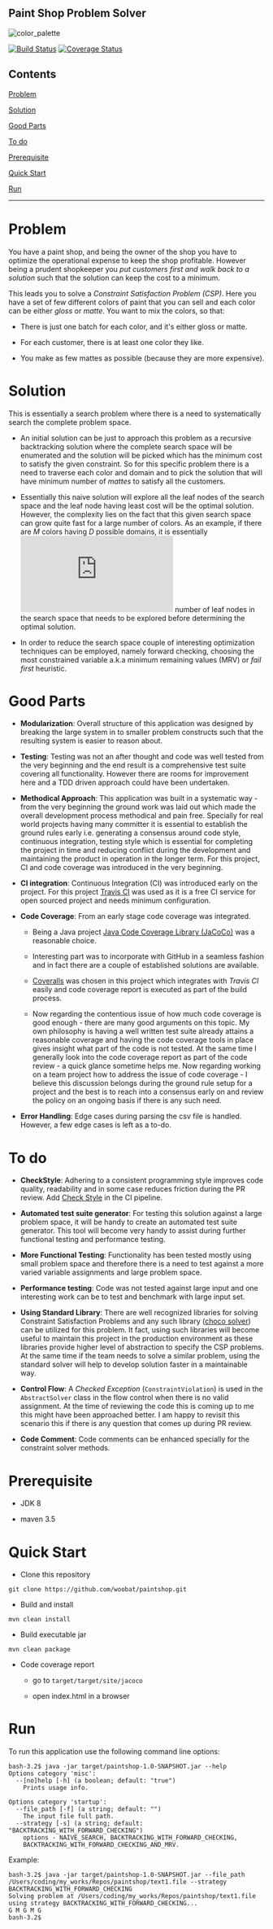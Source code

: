 Paint Shop Problem Solver
-------------------------

![color_palette](docs/palette.jpg)


[![Build Status](https://travis-ci.org/woobat/paintshop.svg?branch=master)](https://travis-ci.org/woobat/paintshop) [![Coverage Status](https://coveralls.io/repos/github/woobat/paintshop/badge.svg)](https://coveralls.io/github/woobat/paintshop)
        
Contents
--------

[Problem](#problem)

[Solution](#solution)

[Good Parts](#good-parts)

[To do](#to-do)

[Prerequisite](#prerequisite)

[Quick Start](#quick-start)

[Run](#run)
 
* * * * *

Problem
=======

You have a paint shop, and being the owner of the shop you have to optimize the operational expense to keep the shop profitable. However being a prudent shopkeeper you *put customers first and walk back to a solution* such that the solution can keep the cost to a minimum.

This leads you to solve a *Constraint Satisfaction Problem (CSP)*. Here you have a set of few different colors of paint that you can sell and each color can be either *gloss* or *matte*. You want to mix the colors, so that:

- There is just one batch for each color, and it's either gloss or matte.

- For each customer, there is at least one color they like.

- You make as few mattes as possible (because they are more expensive).

Solution
========

This is essentially a search problem where there is a need to systematically search the complete problem space. 

- An initial solution can be just to approach this problem as a recursive backtracking solution where the complete search space will be enumerated and the solution will be picked which has the minimum cost to satisfy the given constraint. So for this specific problem there is a need to traverse each color and domain and to pick the solution that will have minimum number of *mattes* to satisfy all the customers.

- Essentially this naive solution will explore all the leaf nodes of the search space and the leaf node having least cost will be the optimal solution. However, the complexity lies on the fact that this given search space can grow quite fast for a large number of colors. As an example, if there are *M* colors having *D* possible domains, it is essentially ![leaf states](http://latex.codecogs.com/gif.latex?M%5E%7B%7CD%7C%7D) number of leaf nodes in the search space that needs to be explored before determining the optimal solution.

- In order to reduce the search space couple of interesting optimization techniques can be employed, namely forward checking, choosing the most constrained variable a.k.a minimum remaining values (MRV) or *fail first* heuristic.

Good Parts
===========

- **Modularization**: Overall structure of this application was designed by breaking the large system in to smaller problem constructs such that the resulting system is easier to reason about. 

- **Testing**: Testing was not an after thought and code was well tested from the very beginning and the end result is a comprehensive test suite covering all functionality. However there are rooms for improvement here and a TDD driven approach could have been undertaken.

- **Methodical Approach**: This application was built in a systematic way - from the very beginning the ground work was laid out which made the overall development process methodical and pain free. Specially for real world projects having many committer it is essential to establish the ground rules early i.e. generating a consensus around code style, continuous integration, testing style which is essential for completing the project in time and reducing conflict during the development and maintaining the product in operation in the longer term. For this project, CI and code coverage was introduced in the very beginning.   

- **CI integration**: Continuous Integration (CI) was introduced early on the project. For this project [Travis CI](https://travis-ci.org/) was used as it is a free CI service for open sourced project and needs minimum configuration.

- **Code Coverage**: From an early stage code coverage was integrated.

  - Being a Java project [Java Code Coverage Library (JaCoCo)](http://jacoco.org/jacoco/) was a reasonable choice. 

  - Interesting part was to incorporate with GitHub in a seamless fashion and in fact there are a couple of established solutions are available. 
  
  - [Coveralls](https://coveralls.io/) was chosen in this project which integrates with *Travis CI* easily and code coverage report is executed as part of the build process. 

  - Now regarding the contentious issue of how much code coverage is good enough - there are many good arguments on this topic. My own philosophy is having a well written test suite already attains a reasonable coverage and having the code coverage tools in place gives insight what part of the code is not tested. At the same time I generally look into the code coverage report as part of the code review - a quick glance sometime helps me. Now regarding working on a team project how to address the issue of code coverage - I believe this discussion belongs during the ground rule setup for a project and the best is to reach into a consensus early on and review the policy on an ongoing basis if there is any such need.

- **Error Handling**: Edge cases during parsing the csv file is handled. However, a few edge cases is left as a to-do.

To do
=======

- **CheckStyle**: Adhering to a consistent programming style improves code quality, readability and in some case reduces friction during the PR review. Add [Check Style](https://github.com/checkstyle/checkstyle) in the CI pipeline.

- **Automated test suite generator**: For testing this solution against a large problem space, it will be handy to create an automated test suite generator. This tool will become very handy to assist during further functional testing and performance testing.

- **More Functional Testing**: Functionality has been tested mostly using small problem space and therefore there is a need to test against a more varied variable assignments and large problem space. 

- **Performance testing**: Code was not tested against large input and one interesting work can be to test and benchmark with large input set.

- **Using Standard Library**: There are well recognized libraries for solving Constraint Satisfaction Problems and any such library ([choco solver](http://www.choco-solver.org/)) can be utilized for this problem. It fact, using such libraries will become useful to maintain this project in the production environment as these libraries provide higher level of abstraction to specify the CSP problems. At the same time if the team needs to solve a similar problem, using the standard solver will help to develop solution faster in a maintainable way.

- **Control Flow**: A *Checked Exception* (`ConstraintViolation`) is used in the `AbstractSolver` class in the flow control when there is no valid assignment. At the time of reviewing the code this is coming up to me this might have been approached better. I am happy to revisit this scenario this if there is any question that comes up during PR review.

- **Code Comment**: Code comments can be enhanced specially for the constraint solver methods.

Prerequisite
============

- JDK 8

- maven 3.5

Quick Start
============

- Clone this repository

```
git clone https://github.com/woobat/paintshop.git
```

- Build and install

```
mvn clean install
```

- Build executable jar

```
mvn clean package
```

- Code coverage report 
    
    - go to `target/target/site/jacoco`
    
    - open index.html in a browser

Run
===
To run this application use the following command line options:

```
bash-3.2$ java -jar target/paintshop-1.0-SNAPSHOT.jar --help
Options category 'misc':
  --[no]help [-h] (a boolean; default: "true")
    Prints usage info.

Options category 'startup':
  --file_path [-f] (a string; default: "")
    The input file full path.
  --strategy [-s] (a string; default: "BACKTRACKING_WITH_FORWARD_CHECKING")
    options - NAIVE_SEARCH, BACKTRACKING_WITH_FORWARD_CHECKING, 
    BACKTRACKING_WITH_FORWARD_CHECKING_AND_MRV.
```

Example:

```
bash-3.2$ java -jar target/paintshop-1.0-SNAPSHOT.jar --file_path /Users/coding/my_works/Repos/paintshop/text1.file --strategy BACKTRACKING_WITH_FORWARD_CHECKING
Solving problem at /Users/coding/my_works/Repos/paintshop/text1.file using strategy BACKTRACKING_WITH_FORWARD_CHECKING...
G M G M G
bash-3.2$
```